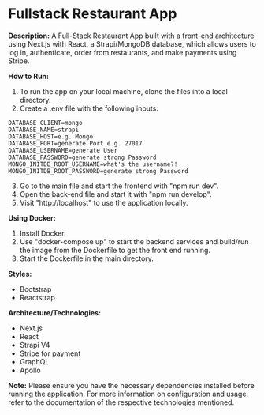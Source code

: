 # Fullstack Restaurant App

**Description:**
A Full-Stack Restaurant App built with a front-end architecture using Next.js with React, a Strapi/MongoDB database, which allows users to log in, authenticate, order from restaurants, and make payments using Stripe.

**How to Run:**
1. To run the app on your local machine, clone the files into a local directory.
2. Create a .env file with the following inputs:

```plaintext
DATABASE_CLIENT=mongo
DATABASE_NAME=strapi
DATABASE_HOST=e.g. Mongo
DATABASE_PORT=generate Port e.g. 27017
DATABASE_USERNAME=generate User
DATABASE_PASSWORD=generate strong Password
MONGO_INITDB_ROOT_USERNAME=what's the username?!
MONGO_INITDB_ROOT_PASSWORD=generate strong Password
```

3. Go to the main file and start the frontend with "npm run dev".
4. Open the back-end file and start it with "npm run develop".
5. Visit "http://localhost" to use the application locally.

**Using Docker:**
1. Install Docker.
2. Use "docker-compose up" to start the backend services and build/run the image from the Dockerfile to get the front end running.
3. Start the Dockerfile in the main directory.

**Styles:**
- Bootstrap
- Reactstrap

**Architecture/Technologies:**
- Next.js
- React
- Strapi V4
- Stripe for payment
- GraphQL
- Apollo

**Note:**
Please ensure you have the necessary dependencies installed before running the application. For more information on configuration and usage, refer to the documentation of the respective technologies mentioned.